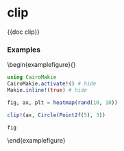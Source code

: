 # clip

{{doc clip}}

### Examples

\begin{examplefigure}{}
```julia
using CairoMakie
CairoMakie.activate!() # hide
Makie.inline!(true) # hide

fig, ax, plt = heatmap(rand(10, 10))

clip!(ax, Circle(Point2f(5), 3))

fig
```
\end{examplefigure}
